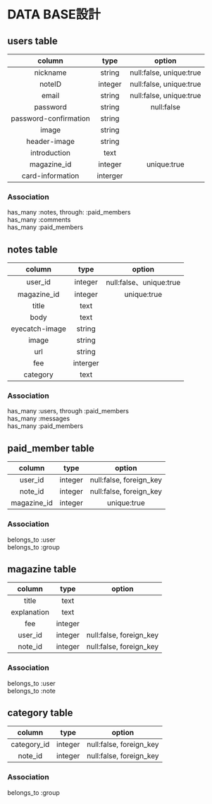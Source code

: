 
# DATA BASE設計

## users table
|column  |type   |option |
|:------:|:-----:|:-----:|
|nickname|string |null:false, unique:true|
|noteID  |integer|null:false, unique:true|
|email   |string |null:false, unique:true|
|password|string |null:false|
|password-confirmation|string ||
|image  |string ||
|header-image|string ||
|introduction|text ||
|magazine_id|integer|unique:true|
|card-information|interger ||

### Association
has_many :notes, through: :paid_members  
has_many :comments  
has_many :paid_members  

## notes table
|column  |type   |option |
|:------:|:-----:|:-----:|
|user_id |integer|null:false、unique:true|
|magazine_id|integer|unique:true|
|title   |text   ||
|body    |text   ||
|eyecatch-image|string||
|image   |string||
|url     |string||
|fee     |interger||
|category|text||



### Association
has_many :users, through :paid_members  
has_many :messages  
has_many :paid_members  

## paid_member table
|column  |type   |option |
|:------:|:-----:|:-----:|
|user_id |integer|null:false, foreign_key|
|note_id |integer|null:false, foreign_key|
|magazine_id|integer|unique:true|

### Association
belongs_to :user  
belongs_to :group  


## magazine table
|column  |type   |option |
|:------:|:-----:|:-----:|
|title   |text   ||
|explanation|text||
|fee     |integer||
|user_id |integer|null:false, foreign_key|
|note_id|integer|null:false, foreign_key|

### Association
belongs_to :user  
belongs_to :note  

## category table
|column  |type   |option |
|:------:|:-----:|:-----:|
|category_id|integer|null:false, foreign_key|
|note_id |integer|null:false, foreign_key|

### Association
belongs_to :group  
